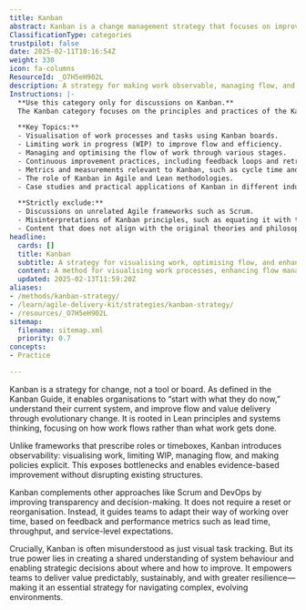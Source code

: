 ```yaml
---
title: Kanban
abstract: Kanban is a change management strategy that focuses on improving workflow and value delivery within organisations, rather than being merely a tool or visual board. Originating from Lean principles and systems thinking, Kanban encourages teams to begin with their current processes, fostering an understanding of existing systems to facilitate evolutionary improvements. Unlike prescriptive frameworks that dictate roles or time constraints, Kanban emphasises observability through visualisation of work, limiting work in progress, managing flow, and making policies explicit. This approach helps identify bottlenecks and supports evidence-based enhancements without necessitating major organisational changes. By complementing methodologies like Scrum and DevOps, Kanban enhances transparency and decision-making, allowing teams to adapt their practices over time based on feedback and performance metrics such as lead time and throughput. While often misconceived as merely a visual task management tool, the true strength of Kanban lies in its ability to create a shared understanding of system dynamics, enabling strategic improvements. This empowers teams to deliver value in a predictable, sustainable manner, making Kanban a vital strategy for organisations operating in complex and rapidly changing environments.
ClassificationType: categories
trustpilot: false
date: 2025-02-11T10:16:54Z
weight: 330
icon: fa-columns
ResourceId: _O7H5eH902L
description: A strategy for making work observable, managing flow, and continuously improving value delivery. Specifically Kanban as outlined in the Kanban Guide.
Instructions: |-
  **Use this category only for discussions on Kanban.**  
  The Kanban category focuses on the principles and practices of the Kanban methodology as outlined in the Kanban Guide. It emphasises the visualisation of work, management of flow, and continuous improvement to enhance value delivery in various contexts.

  **Key Topics:**
  - Visualisation of work processes and tasks using Kanban boards.
  - Limiting work in progress (WIP) to improve flow and efficiency.
  - Managing and optimising the flow of work through various stages.
  - Continuous improvement practices, including feedback loops and retrospectives.
  - Metrics and measurements relevant to Kanban, such as cycle time and lead time.
  - The role of Kanban in Agile and Lean methodologies.
  - Case studies and practical applications of Kanban in different industries.

  **Strictly exclude:**
  - Discussions on unrelated Agile frameworks such as Scrum.
  - Misinterpretations of Kanban principles, such as equating it with task management tools without context.
  - Content that does not align with the original theories and philosophies of Kanban as defined by key authors and practitioners in the field.
headline:
  cards: []
  title: Kanban
  subtitle: A strategy for visualising work, optimising flow, and enhancing value delivery through continuous improvement and collaboration.
  content: A method for visualising work processes, enhancing flow management, and fostering continuous improvement. Posts should explore topics such as work item visualisation, cycle time reduction, throughput optimisation, and the application of metrics for informed decision-making, drawing on insights from industry thought leaders and established frameworks.
  updated: 2025-02-13T11:59:20Z
aliases:
- /methods/kanban-strategy/
- /learn/agile-delivery-kit/strategies/kanban-strategy/
- /resources/_O7H5eH902L
sitemap:
  filename: sitemap.xml
  priority: 0.7
concepts:
- Practice

---
```

Kanban is a strategy for change, not a tool or board. As defined in the Kanban Guide, it enables organisations to “start with what they do now,” understand their current system, and improve flow and value delivery through evolutionary change. It is rooted in Lean principles and systems thinking, focusing on how work flows rather than what work gets done.

Unlike frameworks that prescribe roles or timeboxes, Kanban introduces observability: visualising work, limiting WIP, managing flow, and making policies explicit. This exposes bottlenecks and enables evidence-based improvement without disrupting existing structures.

Kanban complements other approaches like Scrum and DevOps by improving transparency and decision-making. It does not require a reset or reorganisation. Instead, it guides teams to adapt their way of working over time, based on feedback and performance metrics such as lead time, throughput, and service-level expectations.

Crucially, Kanban is often misunderstood as just visual task tracking. But its true power lies in creating a shared understanding of system behaviour and enabling strategic decisions about where and how to improve. It empowers teams to deliver value predictably, sustainably, and with greater resilience—making it an essential strategy for navigating complex, evolving environments.
